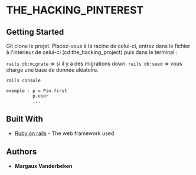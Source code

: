 # THE_HACKING_PINTEREST

## Getting Started

Git clone le projet.
Placez-vous à la racine de celui-ci, entrez dans le fichier à l'intérieur de celui-ci (cd the_hacking_project) puis dans le terminal :

`rails db:migrate`  => si il y a des migrations down.
`rails db:seed`  => vous charge une base de donnée aléatoire.


`rails console `
```
exemple : p = Pin.first
          p.user
          ...

```



## Built With

* [Ruby on rails](https://rubyonrails.org/) - The web framework used



## Authors

* **Margaux Vanderbeken**